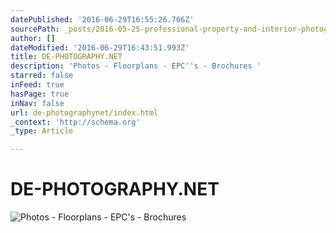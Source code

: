 ```yaml
---
datePublished: '2016-06-29T16:55:26.766Z'
sourcePath: _posts/2016-05-25-professional-property-and-interior-photography.md
author: []
dateModified: '2016-06-29T16:43:51.993Z'
title: DE-PHOTOGRAPHY.NET
description: 'Photos - Floorplans - EPC''s - Brochures '
starred: false
inFeed: true
hasPage: true
inNav: false
url: de-photographynet/index.html
_context: 'http://schema.org'
_type: Article

---
```

# DE-PHOTOGRAPHY.NET
![Photos - Floorplans - EPC's - Brochures ](https://s3-us-west-2.amazonaws.com/the-grid-img/p/1a314f11be5a143a5bae684892ae0200527e6ffc.jpg)